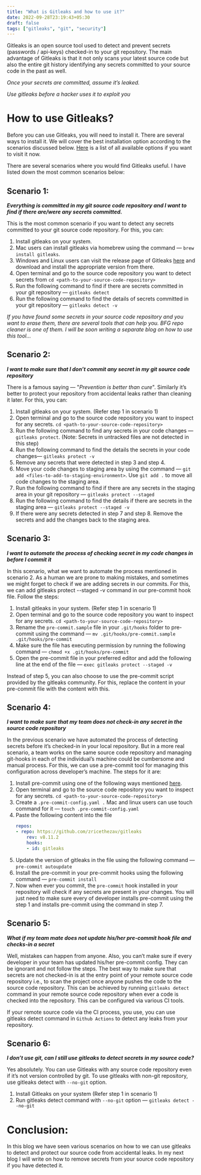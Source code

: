 ```yaml
---
title: "What is Gitleaks and how to use it?"
date: 2022-09-28T23:19:43+05:30
draft: false
tags: ["gitleaks", "git", "security"]
---
```


Gitleaks is an open source tool used to detect and prevent secrets (passwords / api-keys) checked-in to your git repository. The main advantage of Gitleaks is that it not only scans your latest source code but also the entire git history identifying any secrets committed to your source code in the past as well.

*Once your secrets are committed, assume it’s leaked.*

*Use gitleaks before a hacker uses it to exploit you*


# How to use Gitleaks?

Before you can use Gitleaks, you will need to install it. There are several ways to install it. We will cover the best installation option according to the scenarios discussed below. [Here](https://github.com/zricethezav/gitleaks#getting-started) is a list of all available options if you want to visit it now.

There are several scenarios where you would find Gitleaks useful. I have listed down the most common scenarios below:

## Scenario 1:

***Everything is committed in my git source code repository and I want to find if there are/were any secrets committed.***

This is the most common scenario if you want to detect any secrets committed to your git source code repository. For this, you can:

1. Install gitleaks on your system.
2. Mac users can install gitleaks via homebrew using the command — `brew install gitleaks`.
3. Windows and Linux users can visit the release page of Gitleaks [here](https://github.com/zricethezav/gitleaks/releases) and download and install the appropriate version from there.
4. Open terminal and go to the source code repository you want to detect secrets from `cd <path-to-your-source-code-repository>`
5. Run the following command to find if there are secrets committed in your git repository — `gitleaks detect`
6. Run the following command to find the details of secrets committed in your git repository — `gitleaks detect -v`

*If you have found some secrets in your source code repository and you want to erase them, there are several tools that can help you. BFG repo cleaner is one of them. I will be soon writing a separate blog on how to use this tool…*

## Scenario 2:

***I want to make sure that I don’t commit any secret in my git source code repository***

There is a famous saying — "*Prevention is better than cure*". Similarly it’s better to protect your repository from accidental leaks rather than cleaning it later. For this, you can:

1. Install gitleaks on your system. (Refer step 1 in scenario 1)
2. Open terminal and go to the source code repository you want to inspect for any secrets. `cd <path-to-your-source-code-repository>`
3. Run the following command to find any secrets in your code changes — `gitleaks protect`. (Note: Secrets in untracked files are not detected in this step)
4. Run the following command to find the details the secrets in your code changes— `gitleaks protect -v`
5. Remove any secrets that were detected in step 3 and step 4.
6. Move your code changes to staging area by using the command — `git add <files-to-add-to-staging-environment>`. Use `git add .` to move all code changes to the staging area.
7. Run the following command to find if there are any secrets in the staging area in your git repository — `gitleaks protect --staged`
8. Run the following command to find the details if there are secrets in the staging area — `gitleaks protect --staged -v`
9.  If there were any secrets detected in step 7 and step 8. Remove the secrets and add the changes back to the staging area.

## Scenario 3:

***I want to automate the process of checking secret in my code changes in before I commit it***

In this scenario, what we want to automate the process mentioned in scenario 2. As a human we are prone to making mistakes, and sometimes we might forget to check if we are adding secrets in our commits. For this, we can add gitleaks protect --staged -v command in our pre-commit hook file. Follow the steps:

1. Install gitleaks in your system. (Refer step 1 in scenario 1)
2. Open terminal and go to the source code repository you want to inspect for any secrets. `cd <path-to-your-source-code-repository>`
3. Rename the `pre-commit.sample` file in your `.git/hooks` folder to pre-commit using the command — `mv .git/hooks/pre-commit.sample .git/hooks/pre-commit`
1. Make sure the file has executing permission by running the following command — `chmod +x .git/hooks/pre-commit`
2. Open the pre-commit file in your preferred editor and add the following line at the end of the file — `exec gitleaks protect --staged -v`

Instead of step 5, you can also choose to use the pre-commit script provided by the gitleaks community. For this, replace the content in your pre-commit file with the content with this.
## Scenario 4:

***I want to make sure that my team does not check-in any secret in the source code repository***

In the previous scenario we have automated the process of detecting secrets before it’s checked-in in your local repository. But in a more real scenario, a team works on the same source code repository and managing git-hooks in each of the individual’s machine could be cumbersome and manual process. For this, we can use a pre-commit tool for managing this configuration across developer’s machine. The steps for it are:

1. Install pre-commit using one of the following ways mentioned [here](https://pre-commit.com/#installation).
2. Open terminal and go to the source code repository you want to inspect for any secrets. `cd <path-to-your-source-code-repository>`
3. Create a `.pre-commit-config.yaml .` Mac and linux users can use touch command for it — `touch .pre-commit-config.yaml`
4. Paste the following content into the file
    ```.pre-commit-config.yaml
    repos:
    - repo: https://github.com/zricethezav/gitleaks
        rev: v8.11.2
        hooks:
        - id: gitleaks
    ```
5. Update the version of gitleaks in the file using the following command — `pre-commit autoupdate`
6. Install the pre-commit in your pre-commit hooks using the following command — `pre-commit install`
7. Now when ever you commit, the `pre-commit` hook installed in your repository will check if any secrets are present in your changes. You will just need to make sure every of developer installs pre-commit using the step 1 and installs pre-commit using the command in step 7.

## Scenario 5:

***What if my team mate does not update his/her pre-commit hook file and checks-in a secret***

Well, mistakes can happen from anyone. Also, you can’t make sure if every developer in your team has updated his/her pre-commit config. They can be ignorant and not follow the steps. The best way to make sure that secrets are not checked-in is at the entry point of your remote source code repository i.e., to scan the project once anyone pushes the code to the source code repository. This can be achieved by running `gitleaks detect` command in your remote source code repository when ever a code is checked into the repository. This can be configured via various CI tools.

If your remote source code via the CI process, you use, you can use gitleaks detect command in `Github Actions` to detect any leaks from your repository.

## Scenario 6:

***I don’t use git, can I still use gitleaks to detect secrets in my source code?***

Yes absolutely. You can use Gitleaks with any source code repository even if it’s not version controlled by git. To use gitleaks with non-git repository, use gitleaks detect with `--no-git` option.

1. Install Gitleaks on your system (Refer step 1 in scenario 1)
2. Run gitleaks detect command with `--no-git` option — `gitleaks detect --no-git`

# Conclusion:

In this blog we have seen various scenarios on how to we can use gitleaks to detect and protect our source code from accidental leaks. In my next blog I will write on how to remove secrets from your source code repository if you have detected it.
